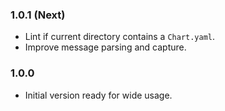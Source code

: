### 1.0.1 (Next)
- Lint if current directory contains a `Chart.yaml`.
- Improve message parsing and capture.

### 1.0.0
- Initial version ready for wide usage.
